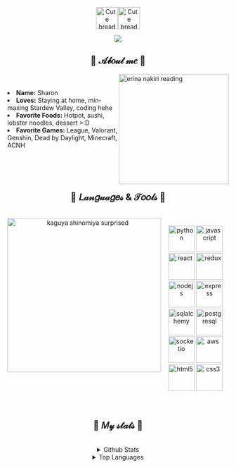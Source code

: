 <p align="center">
<img src="https://cdn-icons-png.flaticon.com/512/452/452651.png" alt="Cute bread" width="50"/><img src="https://cdn-icons-png.flaticon.com/512/3750/3750257.png" alt="Cute bread" width="50"/>
</p>
<p align="center">
  <img src="https://readme-typing-svg.herokuapp.com?size=30&duration=2000&color=F7B9F0&center=true&width=150&height=45&lines=h-hi...;hello!!!;welcome~;uwu" />
</p>
<h2 align="center">🌸 𝒜𝒷𝑜𝓊𝓉 𝓂𝑒 🌸</h2>
<img src="https://i.imgur.com/kVqJA90.gif](https://data.whicdn.com/images/348141448/original.jpg" align="right" width="250" alt="erina nakiri reading" title="erina nakiri - food wars">
<br>
<br>
<li>
  <b>Name:</b> Sharon
</li>
<li>
  <b>Loves:</b> Staying at home, min-maxing Stardew Valley, coding hehe
</li>
<li>
  <b>Favorite Foods:</b> Hotpot, sushi, lobster noodles, dessert >:D
</li>
<li>
  <b>Favorite Games:</b> League, Valorant, Genshin, Dead by Daylight, Minecraft, ACNH
</li>
<br>
<br>
<br>
<br>
<h2 align="center">🌼 𝐿𝒶𝓃𝑔𝓊𝒶𝑔𝑒𝓈 & 𝒯𝑜𝑜𝓁𝓈 🌼</h2>
<br>
<div stlye="display: flex; flex-direction: row;" align="center">
<img src="https://c.tenor.com/p1UCkxeGATgAAAAC/kaguya-shinomiya-kaguya.gif](https://otakukart.com/wp-content/uploads/2022/04/Anya-forger.jpg" width="350" align="left" alt="kaguya shinomiya surprised" title="kaguya shinomiya - love is war" />
  <br>
<div>
  <img src="https://cdn.jsdelivr.net/gh/devicons/devicon/icons/python/python-original-wordmark.svg" alt="python" title="python" width="60">
  <img src="https://cdn.jsdelivr.net/gh/devicons/devicon/icons/javascript/javascript-original.svg" alt="javascript" title="javascript" width="60">
  <img src="https://cdn.jsdelivr.net/gh/devicons/devicon/icons/react/react-original-wordmark.svg" alt="react" title="react" width="60">
  <img src="https://cdn.jsdelivr.net/gh/devicons/devicon/icons/redux/redux-original.svg" alt="redux" title="redux" width="60">
  <img src="https://cdn.jsdelivr.net/gh/devicons/devicon/icons/nodejs/nodejs-original.svg" alt="nodejs" title="nodejs" width="60"/>
  <img src="https://cdn.jsdelivr.net/gh/devicons/devicon/icons/express/express-original.svg" alt="express" title="express" width="60"/>
</div>
<div>
  <img src="https://cdn.jsdelivr.net/gh/devicons/devicon/icons/sqlalchemy/sqlalchemy-original.svg" alt="sqlalchemy" title="sqlalchemy" width="60">
  <img src="https://cdn.jsdelivr.net/gh/devicons/devicon/icons/postgresql/postgresql-original-wordmark.svg" alt="postgresql" title="postgresql" width="60">
  <img src="https://cdn.jsdelivr.net/gh/devicons/devicon/icons/socketio/socketio-original.svg" alt="socketio" title="socketio" title="socketio" width="60" />
  <img src="https://cdn.jsdelivr.net/gh/devicons/devicon/icons/amazonwebservices/amazonwebservices-original.svg" alt="aws" title="aws" width="60">
  <img src="https://cdn.jsdelivr.net/gh/devicons/devicon/icons/html5/html5-original-wordmark.svg" alt="html5" title="html5" width="60">
  <img src="https://cdn.jsdelivr.net/gh/devicons/devicon/icons/css3/css3-original-wordmark.svg" alt="css3" title="css3" width="60">
</div>
</div>
<br>
<br>
<h2 align="center">🌷 𝑀𝓎 𝓈𝓉𝒶𝓉𝓈 🌷</h2>
<br>
<details align="center">
  <summary>Github Stats</summary>
<p align="center">
  <img src="https://github-readme-stats.vercel.app/api?username=milkyomo&show_icons=true&theme=material-palenight" alt="github stats" />
</p>
</details>
<details align="center">
  <summary>Top Languages</summary>
<p align="center">
  <img src="https://github-readme-stats.vercel.app/api/top-langs/?username=milkyomo&layout=compact&theme=material-palenight" alt="top languages" />
</p>
</details>
